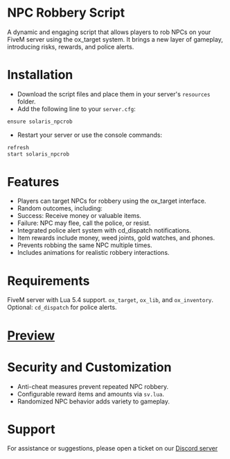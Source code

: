 # NPC Robbery Script
A dynamic and engaging script that allows players to rob NPCs on your FiveM server using the ox_target system. It brings a new layer of gameplay, introducing risks, rewards, and police alerts.

# Installation
 - Download the script files and place them in your server's `resources` folder.
 - Add the following line to your `server.cfg`:
  
```html
ensure solaris_npcrob
```
- Restart your server or use the console commands:

```html
refresh
start solaris_npcrob
```
# Features
- Players can target NPCs for robbery using the ox_target interface.
- Random outcomes, including:
- Success: Receive money or valuable items.
- Failure: NPC may flee, call the police, or resist.
- Integrated police alert system with cd_dispatch notifications.
- Item rewards include money, weed joints, gold watches, and phones.
- Prevents robbing the same NPC multiple times.
- Includes animations for realistic robbery interactions.

# Requirements
FiveM server with Lua 5.4 support.
`ox_target`, `ox_lib`, and `ox_inventory`.
Optional: `cd_dispatch` for police alerts.


# [Preview](https://youtu.be/FNTOtZSaraU)

# Security and Customization
- Anti-cheat measures prevent repeated NPC robbery.
- Configurable reward items and amounts via `sv.lua`.
- Randomized NPC behavior adds variety to gameplay.

# Support
For assistance or suggestions, please open a ticket on our [Discord server](https://discord.gg/SWqwezXD)
